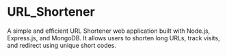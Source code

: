 # URL_Shortener
A simple and efficient URL Shortener web application built with Node.js, Express.js, and MongoDB. It allows users to shorten long URLs, track visits, and redirect using unique short codes.
